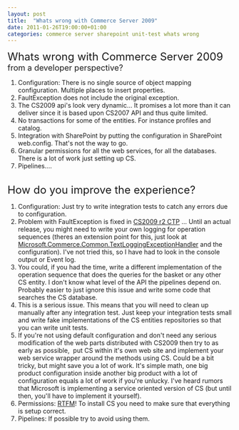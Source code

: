 ```yaml
---
layout: post
title:  "Whats wrong with Commerce Server 2009"
date: 2011-01-26T19:00:00+01:00
categories: commerce server sharepoint unit-test whats wrong
---
```


<div dir="ltr" style="text-align: left;" trbidi="on">
<span class="Apple-style-span" style="font-size: x-large;">Whats wrong with Commerce Server 2009 </span><br><span class="Apple-style-span" style="font-size: large;">from a developer perspective?</span><br><ol style="text-align: left;">
<li>Configuration: There is no single source of object mapping configuration. 
Multiple places to insert properties.</li>
<li>FaultException does not include the original exception.</li>
<li>The CS2009 api's look very dynamic... It promises a lot more than it can deliver since it is based upon CS2007 API and thus quite limited.</li>
<li>No transactions for some of the entities. For instance profiles and catalog. </li>
<li>Integration with SharePoint by putting the configuration in SharePoint web.config. That's not the way to go.</li>
<li>Granular permissions for all the web services, for all the databases. There is a lot of work just setting up CS. </li>
<li>Pipelines.... </li>
</ol>
<ul style="text-align: left;"></ul>
<div>
<br>
</div>
<div>
<span class="Apple-style-span" style="font-size: x-large;">How do you improve the experience?</span><br><ol style="text-align: left;">
<li>Configuration: Just try to write integration tests to catch any errors due to configuration.</li>
<li>Problem with FaultException is fixed in <a href="http://social.msdn.microsoft.com/Forums/en/commserver2009/thread/e33de899-3768-4fea-a914-641485291ef7">CS2009 r2 CTP</a> ... Until an actual release, you might need to write your own logging for operation sequences (theres an extension point for this, just look at <a href="http://msdn.microsoft.com/en-us/library/dd451660(v=cs.90).aspx">Microsoft.Commerce.Common.TextLoggingExceptionHandler</a> and the configuration). I've not tried this, so I have had to look in the console output or Event log. </li>
<li>You could, if you had the time, write a different implementation of the operation sequence that does the queries for the basket or any other CS entity. I don't know what level of the API the pipelines depend on. Probably easier to just ignore this issue and write some code that searches the CS database.</li>
<li>This is a serious issue. This means that you will need to clean up manually after any integration test. Just keep your integration tests small and write fake implementations of the CS entities repositories so that you can write unit tests.</li>
<li>If you're not using default configuration and don't need any serious modification of the web parts distributed with CS2009 then try to as early as possible,  put CS within it's own web site and implement your web service wrapper around the methods using CS. Could be a bit tricky, but might save you a lot of work. It's simple math, one big product configuration inside another big product with a lot of configuration equals a lot of work if you're unlucky. I've heard rumors that Microsoft is implementing a service oriented version of CS (but until then, you'll have to implement it yourself).</li>
<li>Permissions: <a href="http://www.microsoft.com/downloads/en/details.aspx?FamilyID=8344d2bc-142a-4609-abab-db7f9a1e0f65&amp;displaylang=en">RTFM</a>! To install CS you need to make sure that everything is setup correct.</li>
<li>Pipelines: If possible try to avoid using them.</li>
</ol>
</div>
</div>
<div style="clear: both;"></div>